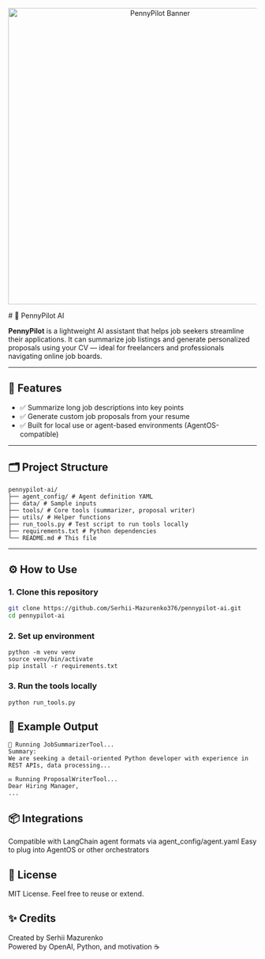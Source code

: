 <p align="center">
  <img src="./assets/banner.png" alt="PennyPilot Banner" width="600"/>
</p>
# 🧠 PennyPilot AI

**PennyPilot** is a lightweight AI assistant that helps job seekers streamline their applications. It can summarize job listings and generate personalized proposals using your CV — ideal for freelancers and professionals navigating online job boards.

---

## 🚀 Features

- ✅ Summarize long job descriptions into key points
- ✅ Generate custom job proposals from your resume
- ✅ Built for local use or agent-based environments (AgentOS-compatible)

---

## 🗂️ Project Structure

```
pennypilot-ai/
├── agent_config/ # Agent definition YAML
├── data/ # Sample inputs
├── tools/ # Core tools (summarizer, proposal writer)
├── utils/ # Helper functions
├── run_tools.py # Test script to run tools locally
├── requirements.txt # Python dependencies
└── README.md # This file
```

---

## ⚙️ How to Use

### 1. Clone this repository
```bash
git clone https://github.com/Serhii-Mazurenko376/pennypilot-ai.git
cd pennypilot-ai
```
### 2. Set up environment
```
python -m venv venv
source venv/bin/activate
pip install -r requirements.txt
```
### 3. Run the tools locally
```
python run_tools.py
```
## 📌 Example Output
```
📝 Running JobSummarizerTool...
Summary:
We are seeking a detail-oriented Python developer with experience in REST APIs, data processing...

✉️ Running ProposalWriterTool...
Dear Hiring Manager,
...
```
## 📦 Integrations

Compatible with LangChain agent formats via agent_config/agent.yaml
Easy to plug into AgentOS or other orchestrators

## 🪪 License

MIT License. Feel free to reuse or extend.
## ✨ Credits

Created by Serhii Mazurenko  
Powered by OpenAI, Python, and motivation ☕️
